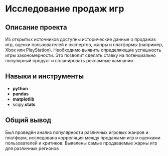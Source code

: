 # Исследование продаж игр

## Описание проекта
Из открытых источников доступны исторические данные о продажах игр, оценки пользователей и экспертов, жанры и платформы (например, Xbox или PlayStation). Необходимо выявить определяющие успешность игры закономерности. Это позволит сделать ставку на потенциально популярный продукт и спланировать рекламные кампании.

## Навыки и инструменты
- **python**
- **pandas**
- **matplotlib**
- scipy.**stats**

## Общий вывод
Был проведён анализ популярности различных игровых жанров и платформ, исследована корреляция между продажами игр и оценками пользователей и критиков. Выявлены самые продаваемые жарны игр для различных регионов
